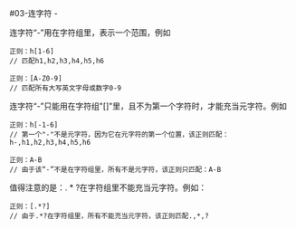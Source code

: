 #03-连字符 - 

  连字符“-”用在字符组里，表示一个范围，例如

    正则：h[1-6]
    // 匹配h1,h2,h3,h4,h5,h6
    
    正则：[A-Z0-9]
    // 匹配所有大写英文字母或数字0-9
  
  连字符“-”只能用在字符组"[]"里，且不为第一个字符时，才能充当元字符。例如
  
    正则：h[-1-6]
    // 第一个"-"不是元字符，因为它在元字符的第一个位置，该正则匹配：h-,h1,h2,h3,h4,h5,h6
    
    正则：A-B
    // 由于该“-”不是在字符组里，所有不是元字符，该正则只匹配：A-B
    
  
  值得注意的是：. * ?在字符组里不能充当元字符。例如：
  
    正则：[.*?]
    // 由于.*?在字符组里，所有不能充当元字符，该正则匹配.,*,?
    


